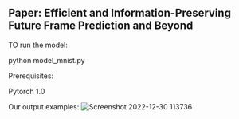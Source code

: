 ## Paper: Efficient and Information-Preserving Future Frame Prediction and Beyond


TO run the model:

python model_mnist.py

Prerequisites:

Pytorch 1.0

Our output examples:
![Screenshot 2022-12-30 113736](https://user-images.githubusercontent.com/74065603/210035092-558e0488-5714-4e85-ac6e-c2cf51e52d04.png)

